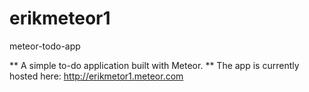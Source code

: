 # erikmeteor1
meteor-todo-app

** A simple to-do application built with Meteor.
** The app is currently hosted here:
http://erikmetor1.meteor.com
